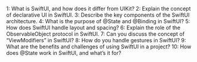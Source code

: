 



1: What is SwiftUI, and how does it differ from UIKit?
2: Explain the concept of declarative UI in SwiftUI.
3: Describe the key components of the SwiftUI architecture.
4: What is the purpose of @State and @Binding in SwiftUI?
5: How does SwiftUI handle layout and spacing?
6: Explain the role of the ObservableObject protocol in SwiftUI.
7: Can you discuss the concept of “ViewModifiers” in SwiftUI?
8: How do you handle gestures in SwiftUI?
9: What are the benefits and challenges of using SwiftUI in a project?
10: How does @State work in SwiftUI, and what’s it for?
